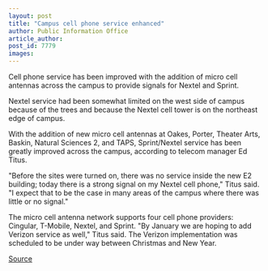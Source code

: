 ```yaml
---
layout: post
title: "Campus cell phone service enhanced"
author: Public Information Office
article_author: 
post_id: 7779
images:
---
```


<a name="content" id="content"></a>
<p>
  Cell phone service has been improved with the addition of micro cell antennas across the campus to provide signals for Nextel and Sprint.
</p>
<p>
  Nextel service had been somewhat limited on the west side of campus because of the trees and because the Nextel cell tower is on the northeast edge of campus.
</p>
<p>
  With the addition of new micro cell antennas at Oakes, Porter, Theater Arts, Baskin, Natural Sciences 2, and TAPS, Sprint/Nextel service has been greatly improved across the campus, according to telecom manager Ed Titus.
</p>
<p>
  "Before the sites were turned on, there was no service inside the new E2 building; today there is a strong signal on my Nextel cell phone," Titus said. "I expect that to be the case in many areas of the campus where there was little or no signal."
</p>
<p>
  The micro cell antenna network supports four cell phone providers: Cingular, T-Mobile, Nextel, and Sprint. "By January we are hoping to add Verizon service as well," Titus said. The Verizon implementation was scheduled to be under way between Christmas and New Year.<br>
</p>
<p><a href="http://www1.ucsc.edu/currents/06-07/01-01/brief-cell.asp" title="Permalink to brief-cell">Source</a></p>
